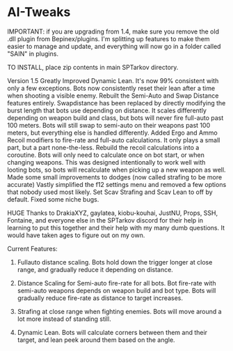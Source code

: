 # AI-Tweaks

IMPORTANT: if you are upgrading from 1.4, make sure you remove the old .dll plugin from Bepinex/plugins. I'm splitting up features to make them easier to manage and update, and everything will now go in a folder called "SAIN" in plugins.

TO INSTALL, place zip contents in main SPTarkov directory.

Version 1.5
Greatly Improved Dynamic Lean. It's now 99% consistent with only a few exceptions.
Bots now consistently reset their lean after a time when shooting a visible enemy.
Rebuilt the Semi-Auto and Swap Distance features entirely.
Swapdistance has been replaced by directly modifying the burst length that bots use depending on distance. It scales differently depending on weapon build and class, but bots will never fire full-auto past 100 meters.
Bots will still swap to semi-auto on their weapons past 100 meters, but everything else is handled differently.
Added Ergo and Ammo Recoil modifiers to fire-rate and full-auto calculations. It only plays a small part, but a part none-the-less.
Rebuild the recoil calculations into a coroutine. Bots will only need to calculate once on bot start, or when changing weapons. This was designed intentionally to work well with looting bots, so bots will recalculate when picking up a new weapon as well.
Made some small improvements to dodges (now called strafing to be more accurate)
Vastly simplified the f12 settings menu and removed a few options that nobody used most likely.
Set Scav Strafing and Scav Lean to off by default.
Fixed some niche bugs.

HUGE Thanks to DrakiaXYZ, gaylatea, kiobu-kouhai, JustNU, Props, SSH, Fontaine, and everyone else in the SPTarkov discord for their help in learning to put this together and their help with my many dumb questions. It would have taken ages to figure out on my own.

Current Features:

1. Fullauto distance scaling.
   Bots hold down the trigger longer at close range, and gradually reduce it depending on distance.

2. Distance Scaling for Semi-auto fire-rate for all bots.
   Bot fire-rate with semi-auto weapons depends on weapon build and bot type.
   Bots will gradually reduce fire-rate as distance to target increases.

3. Strafing at close range when fighting enemies.
   Bots will move around a lot more instead of standing still.

4. Dynamic Lean.
   Bots will calculate corners between them and their target, and lean peek around them based on the angle.
